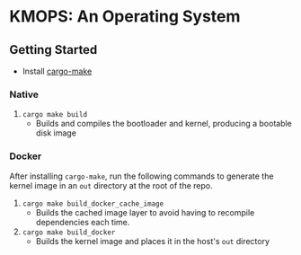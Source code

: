 # KMOPS: An Operating System

## Getting Started

- Install [cargo-make](https://github.com/sagiegurari/cargo-make)

### Native

1. `cargo make build`
    - Builds and compiles the bootloader and kernel, producing a bootable disk image

### Docker

After installing `cargo-make`, run the following commands to generate the kernel image in an `out` directory at the root of the repo.
1. `cargo make build_docker_cache_image`
    - Builds the cached image layer to avoid having to recompile dependencies each time.
2. `cargo make build_docker `
    - Builds the kernel image and places it in the host's `out` directory
